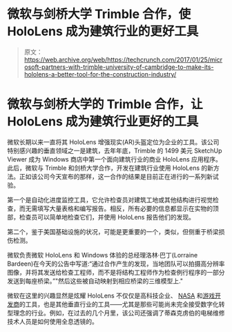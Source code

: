 # 微软与剑桥大学 Trimble 合作，使 HoloLens 成为建筑行业的更好工具

> 原文：<https://web.archive.org/web/https://techcrunch.com/2017/01/25/microsoft-partners-with-trimble-university-of-cambridge-to-make-its-hololens-a-better-tool-for-the-construction-industry/>

# 微软与剑桥大学的 Trimble 合作，让 HoloLens 成为建筑行业更好的工具

微软长期以来一直将其 HoloLens 增强现实(AR)头盔定位为企业的工具。该公司特别感兴趣的垂直领域之一是建筑，去年年底，Trimble 的 1499 美元 SketchUp Viewer 成为 Windows 商店中第一个面向建筑行业的商业 HoloLens 应用程序。此后，微软与 Trimble 和剑桥大学合作，开发在建筑行业使用 HoloLens 的新方法。正如该公司今天宣布的那样，这一合作的结果是目前正在进行的一系列新试验。

第一个是自动化进度监控工具，它允许检查员对建筑工地或其他结构进行视觉检查，而无需填写大量表格和编写报告。相反，所有必要的信息都显示在实物的顶部，检查员可以简单地检查它们，并使用 HoloLens 报告他们的发现。

第二个，鉴于美国基础设施的状况，可能是更重要的一个，类似，但侧重于桥梁损伤检测。

微软负责微软 HoloLens 和 Windows 体验的总经理洛林·巴丁(Lorraine Bardeen)在今天的公告中写道:“通过合作产生的发现，当地团队可以拍摄高分辨率图像，并将其发送给检查工程师，而不是将结构工程师作为检查例行程序的一部分发送到每座桥梁。”"然后这些被自动映射到相应桥梁的三维模型上."

微软在这里的兴趣显然是炫耀 HoloLens 不仅仅是高科技企业、 [NASA](https://web.archive.org/web/20230405134540/https://blogs.windows.com/devices/2016/09/19/hololens-experience-destination-mars-now-open-at-kennedy-space-center-visitor-complex/#EkUrTjrpki4rB85S.97) 和[游戏开发商](https://web.archive.org/web/20230405134540/https://blogs.windows.com/devices/2016/08/09/hololens/#RGtS3DWMYox3fjIr.97)的工具，也是其他垂直行业的工具——尤其是那些可能尚未完全接受数字化转型理念的行业。例如，在过去的几个月里，该公司还强调了蒂森克虏伯的电梯维修技术人员是如何使用全息透镜的。
